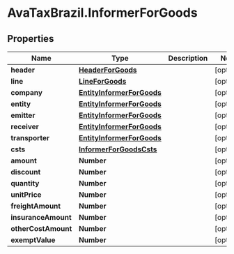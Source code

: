# AvaTaxBrazil.InformerForGoods

## Properties
Name | Type | Description | Notes
------------ | ------------- | ------------- | -------------
**header** | [**HeaderForGoods**](HeaderForGoods.md) |  | [optional] 
**line** | [**LineForGoods**](LineForGoods.md) |  | [optional] 
**company** | [**EntityInformerForGoods**](EntityInformerForGoods.md) |  | [optional] 
**entity** | [**EntityInformerForGoods**](EntityInformerForGoods.md) |  | [optional] 
**emitter** | [**EntityInformerForGoods**](EntityInformerForGoods.md) |  | [optional] 
**receiver** | [**EntityInformerForGoods**](EntityInformerForGoods.md) |  | [optional] 
**transporter** | [**EntityInformerForGoods**](EntityInformerForGoods.md) |  | [optional] 
**csts** | [**InformerForGoodsCsts**](InformerForGoodsCsts.md) |  | [optional] 
**amount** | **Number** |  | [optional] 
**discount** | **Number** |  | [optional] 
**quantity** | **Number** |  | [optional] 
**unitPrice** | **Number** |  | [optional] 
**freightAmount** | **Number** |  | [optional] 
**insuranceAmount** | **Number** |  | [optional] 
**otherCostAmount** | **Number** |  | [optional] 
**exemptValue** | **Number** |  | [optional] 


